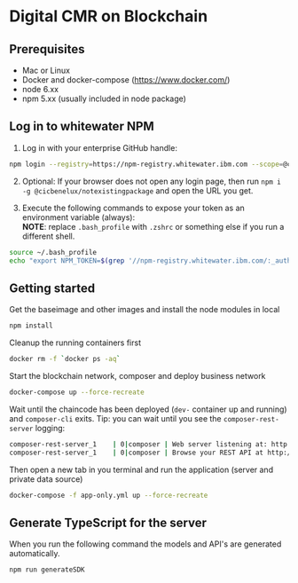 # Digital CMR on Blockchain

## Prerequisites
- Mac or Linux  
- Docker and docker-compose (https://www.docker.com/)  
- node 6.xx
- npm 5.xx (usually included in node package)

## Log in to whitewater NPM
1. Log in with your enterprise GitHub handle:
```bash
npm login --registry=https://npm-registry.whitewater.ibm.com --scope=@cicbenelux --auth-type=oauth
```
2. Optional: If your browser does not open any login page, then run `npm i -g @cicbenelux/notexistingpackage` and open the URL you get.

3. Execute the following commands to expose your token as an environment variable (always):  
**NOTE**: replace `.bash_profile` with `.zshrc` or something else if you run a different shell.  
```bash
source ~/.bash_profile
echo "export NPM_TOKEN=$(grep '//npm-registry.whitewater.ibm.com/:_authToken=' ~/.npmrc | cut -c47-)" >> ~/.bash_profile
```

## Getting started  
Get the baseimage and other images and install the node modules in local
```bash
npm install
```

Cleanup the running containers first
```bash
docker rm -f `docker ps -aq`
```

Start the blockchain network, composer and deploy business network  
```bash
docker-compose up --force-recreate
```
Wait until the chaincode has been deployed (`dev-` container up and running) and `composer-cli` exits.
Tip: you can wait until you see the `composer-rest-server` logging:
```bash
composer-rest-server_1    | 0|composer | Web server listening at: http://localhost:3000
composer-rest-server_1    | 0|composer | Browse your REST API at http://localhost:3000/explorer
```
Then open a new tab in you terminal and run the application (server and private data source)
```bash
docker-compose -f app-only.yml up --force-recreate
```

## Generate TypeScript for the server  
When you run the following command the models and API's are generated automatically.
```bash
npm run generateSDK
```